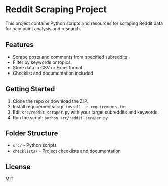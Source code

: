 # Reddit Scraping Project

This project contains Python scripts and resources for scraping Reddit data for pain point analysis and research.

## Features
- Scrape posts and comments from specified subreddits
- Filter by keywords or topics
- Store data in CSV or Excel format
- Checklist and documentation included

## Getting Started
1. Clone the repo or download the ZIP.
2. Install requirements: `pip install -r requirements.txt`
3. Edit `src/reddit_scraper.py` with your target subreddits and keywords.
4. Run the script: `python src/reddit_scraper.py`

## Folder Structure
- `src/` - Python scripts
- `checklists/` - Project checklists and documentation

## License
MIT
